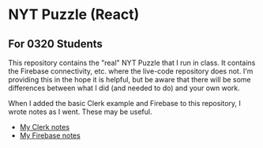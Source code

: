 # NYT Puzzle (React)

## For 0320 Students

This repository contains the "real" NYT Puzzle that I run in class. It contains the Firebase connectivity, etc. where the live-code repository does not. I'm providing this in the hope it is helpful, but be aware that there will be some differences between what I did (and needed to do) and your own work. 

When I added the basic Clerk example and Firebase to this repository, I wrote notes as I went. These may be useful.
* [My Clerk notes](./clerk_notes.md)
* [My Firebase notes](./firebase_notes.md)